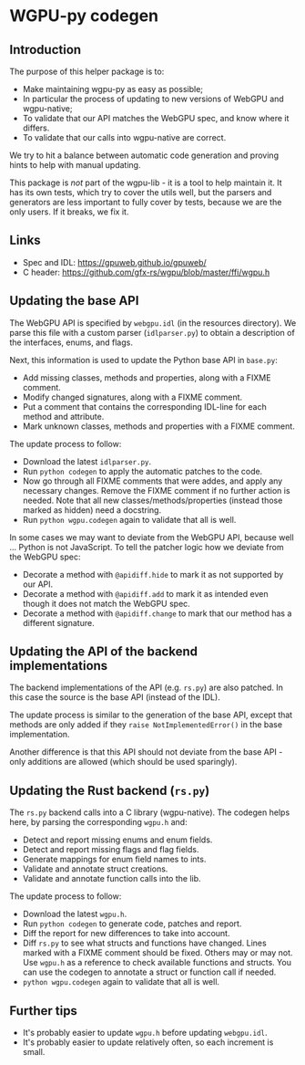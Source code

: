 # WGPU-py codegen

## Introduction

The purpose of this helper package is to:

* Make maintaining wgpu-py as easy as possible;
* In particular the process of updating to new versions of WebGPU and wgpu-native;
* To validate that our API matches the WebGPU spec, and know where it differs.
* To validate that our calls into wgpu-native are correct.

We try to hit a balance between automatic code generation and proving
hints to help with manual updating.

This package is *not* part of the wgpu-lib - it is a tool to help
maintain it. It has its own tests, which try to cover the utils well,
but the parsers and generators are less important to fully cover by
tests, because we are the only users. If it breaks, we fix it.


## Links

* Spec and IDL: https://gpuweb.github.io/gpuweb/
* C header: https://github.com/gfx-rs/wgpu/blob/master/ffi/wgpu.h


## Updating the base API

The WebGPU API is specified by `webgpu.idl` (in the resources directory).
We parse this file with a custom parser (`idlparser.py`) to obtain a description
of the interfaces, enums, and flags.

Next, this information is used to update the Python base API in `base.py`:

* Add missing classes, methods and properties, along with a FIXME comment.
* Modify changed signatures, along with a FIXME comment.
* Put a comment that contains the corresponding IDL-line for each method and attribute.
* Mark unknown classes, methods and properties with a FIXME comment.

The update process to follow:

* Download the latest `idlparser.py`.
* Run `python codegen` to apply the automatic patches to the code.
* Now go through all FIXME comments that were addes, and apply any necessary
  changes. Remove the FIXME comment if no further action is needed. Note that all
  new classes/methods/properties (instead those marked as hidden) need a docstring.
* Run `python wgpu.codegen` again to validate that all is well.

In some cases we may want to deviate from the WebGPU API, because well ... Python
is not JavaScript. To tell the patcher logic how we deviate from the WebGPU spec:

* Decorate a method with `@apidiff.hide` to mark it as not supported by our API.
* Decorate a method with `@apidiff.add` to mark it as intended even though it does not
  match the WebGPU spec.
* Decorate a method with `@apidiff.change` to mark that our method has a different signature.


## Updating the API of the backend implementations

The backend implementations of the API (e.g. `rs.py`) are also patched.
In this case the source is the base API (instead of the IDL).

The update process is similar to the generation of the base API, except
that methods are only added if they `raise NotImplementedError()` in
the base implementation.

Another difference is that this API should not deviate from the base API - only
additions are allowed (which should be used sparingly).


## Updating the Rust backend (`rs.py`)

The `rs.py` backend calls into a C library (wgpu-native). The codegen
helps here, by parsing the corresponding `wgpu.h` and:

* Detect and report missing enums and enum fields.
* Detect and report missing flags and flag fields.
* Generate mappings for enum field names to ints.
* Validate and annotate struct creations.
* Validate and annotate function calls into the lib.

The update process to follow:

* Download the latest `wgpu.h`.
* Run `python codegen` to generate code, patches and report.
* Diff the report for new differences to take into account.
* Diff `rs.py` to see what structs and functions have changed. Lines
  marked with a FIXME comment should be fixed. Others may or may not.
  Use `wgpu.h` as a reference to check available functions and structs.
  You can use the codegen to annotate a struct or function call if
  needed.
* `python wgpu.codegen` again to validate that all is well.


## Further tips

* It's probably easier to update `wgpu.h` before updating `webgpu.idl`.
* It's probably easier to update relatively often, so each increment is small.
